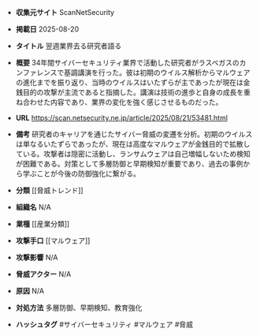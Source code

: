 - **収集元サイト**
ScanNetSecurity

- **掲載日**
2025-08-20

- **タイトル**
翌週業界去る研究者語る

- **概要**
34年間サイバーセキュリティ業界で活動した研究者がラスベガスのカンファレンスで基調講演を行った。彼は初期のウイルス解析からマルウェアの進化までを振り返り、当時のウイルスはいたずらが主であったが現在は金銭目的の攻撃が主流であると指摘した。講演は技術の進歩と自身の成長を重ね合わせた内容であり、業界の変化を強く感じさせるものだった。

- **URL**
https://scan.netsecurity.ne.jp/article/2025/08/21/53481.html

- **備考**
研究者のキャリアを通じたサイバー脅威の変遷を分析。初期のウイルスは単なるいたずらであったが、現在は高度なマルウェアが金銭目的で拡散している。攻撃者は隠密に活動し、ランサムウェアは自己増幅しないため検知が困難である。対策として多層防御と早期検知が重要であり、過去の事例から学ぶことが今後の防御強化に繋がる。

- **分類**
[[脅威トレンド]]

- **組織名**
N/A

- **業種**
[[産業分類]]

- **攻撃手口**
[[マルウェア]]

- **攻撃影響**
N/A

- **脅威アクター**
N/A

- **原因**
N/A

- **対処方法**
多層防御、早期検知、教育強化

- **ハッシュタグ**
#サイバーセキュリティ #マルウェア #脅威
